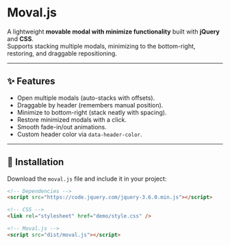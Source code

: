 # Moval.js

A lightweight **movable modal with minimize functionality** built with **jQuery** and **CSS**.  
Supports stacking multiple modals, minimizing to the bottom-right, restoring, and draggable repositioning.

---

## ✨ Features

- Open multiple modals (auto-stacks with offsets).
- Draggable by header (remembers manual position).
- Minimize to bottom-right (stack neatly with spacing).
- Restore minimized modals with a click.
- Smooth fade-in/out animations.
- Custom header color via `data-header-color`.

---

## 🚀 Installation

Download the `moval.js` file and include it in your project:

```html
<!-- Dependencies -->
<script src="https://code.jquery.com/jquery-3.6.0.min.js"></script>

<!-- CSS -->
<link rel="stylesheet" href="demo/style.css" />

<!-- Moval.js -->
<script src="dist/moval.js"></script>
```
